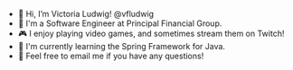 - 👋 Hi, I’m Victoria Ludwig! @vfludwig
- 💼 I'm a Software Engineer at Principal Financial Group.
- 🎮 I enjoy playing video games, and sometimes stream them on Twitch!
- 🌱 I'm currently learning the Spring Framework for Java.
- 📧 Feel free to email me if you have any questions!
